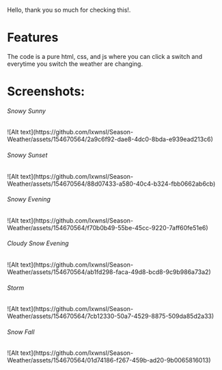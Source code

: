 Hello, thank you so much for checking this!.

<h1>Features</h1>
The code is a pure html, css, and js where you can click a switch and everytime you switch the weather are changing.


<h1>Screenshots:</h1>

<h6>Snowy Sunny</h6>
![Alt text](https://github.com/lxwnsl/Season-Weather/assets/154670564/2a9c6f92-dae8-4dc0-8bda-e939ead213c6)

<h6>Snowy Sunset</h6>
![Alt text](https://github.com/lxwnsl/Season-Weather/assets/154670564/88d07433-a580-40c4-b324-fbb0662ab6cb)

<h6>Snowy Evening</h6>
![Alt text](https://github.com/lxwnsl/Season-Weather/assets/154670564/f70b0b49-55be-45cc-9220-7aff60fe51e6)

<h6>Cloudy Snow Evening</h6>
![Alt text](https://github.com/lxwnsl/Season-Weather/assets/154670564/ab1fd298-faca-49d8-bcd8-9c9b986a73a2)

<h6>Storm</h6>
![Alt text](https://github.com/lxwnsl/Season-Weather/assets/154670564/7cb12330-50a7-4529-8875-509da85d2a33)

<h6>Snow Fall</h6>
![Alt text](https://github.com/lxwnsl/Season-Weather/assets/154670564/01d74186-f267-459b-ad20-9b0065816013)





